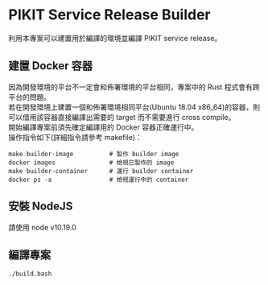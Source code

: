 # PIKIT Service Release Builder  

利用本專案可以建置用於編譯的環境並編譯 PIKIT service release。  

## 建置 Docker 容器  

因為開發環境的平台不一定會和佈署環境的平台相同，專案中的 Rust 程式會有跨平台的問題。  
若在開發環境上建置一個和佈署環境相同平台(Ubuntu 18.04 x86_64)的容器，則可以借用該容器直接編譯出需要的 target 而不需要進行 cross compile。  
開始編譯專案前須先確定編譯用的 Docker 容器正確運行中。  
操作指令如下(詳細指令請參考 makefile)：  

```
make builder-image          # 製作 builder image
docker images               # 檢視已製作的 image
make builder-container      # 運行 builder container
docker ps -a                # 檢視運行中的 container
```

## 安裝 NodeJS

請使用 node v10.19.0

## 編譯專案  

```
./build.bash
```